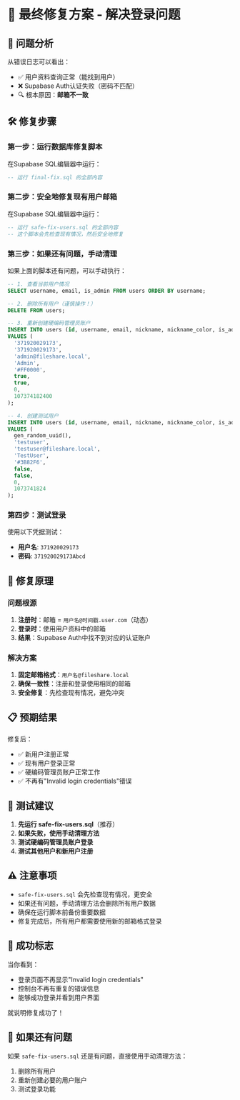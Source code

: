 # 🎯 最终修复方案 - 解决登录问题

## 🚨 问题分析
从错误日志可以看出：
- ✅ 用户资料查询正常（能找到用户）
- ❌ Supabase Auth认证失败（密码不匹配）
- 🔍 根本原因：**邮箱不一致**

## 🛠️ 修复步骤

### 第一步：运行数据库修复脚本
在Supabase SQL编辑器中运行：
```sql
-- 运行 final-fix.sql 的全部内容
```

### 第二步：安全地修复现有用户邮箱
在Supabase SQL编辑器中运行：
```sql
-- 运行 safe-fix-users.sql 的全部内容
-- 这个脚本会先检查现有情况，然后安全地修复
```

### 第三步：如果还有问题，手动清理
如果上面的脚本还有问题，可以手动执行：

```sql
-- 1. 查看当前用户情况
SELECT username, email, is_admin FROM users ORDER BY username;

-- 2. 删除所有用户（谨慎操作！）
DELETE FROM users;

-- 3. 重新创建硬编码管理员账户
INSERT INTO users (id, username, email, nickname, nickname_color, is_admin, is_moderator, storage_used, storage_limit)
VALUES (
  '371920029173',
  '371920029173', 
  'admin@fileshare.local',
  'Admin',
  '#FF0000',
  true,
  true,
  0,
  107374182400
);

-- 4. 创建测试用户
INSERT INTO users (id, username, email, nickname, nickname_color, is_admin, is_moderator, storage_used, storage_limit)
VALUES (
  gen_random_uuid(),
  'testuser',
  'testuser@fileshare.local',
  'TestUser',
  '#3B82F6',
  false,
  false,
  0,
  1073741824
);
```

### 第四步：测试登录
使用以下凭据测试：
- **用户名**: `371920029173`
- **密码**: `371920029173Abcd`

## 🔧 修复原理

### 问题根源
1. **注册时**：邮箱 = `用户名@时间戳.user.com`（动态）
2. **登录时**：使用用户资料中的邮箱
3. **结果**：Supabase Auth中找不到对应的认证账户

### 解决方案
1. **固定邮箱格式**：`用户名@fileshare.local`
2. **确保一致性**：注册和登录使用相同的邮箱
3. **安全修复**：先检查现有情况，避免冲突

## 📋 预期结果

修复后：
- ✅ 新用户注册正常
- ✅ 现有用户登录正常
- ✅ 硬编码管理员账户正常工作
- ✅ 不再有"Invalid login credentials"错误

## 🚀 测试建议

1. **先运行 safe-fix-users.sql**（推荐）
2. **如果失败，使用手动清理方法**
3. **测试硬编码管理员账户登录**
4. **测试其他用户和新用户注册**

## ⚠️ 注意事项

- `safe-fix-users.sql` 会先检查现有情况，更安全
- 如果还有问题，手动清理方法会删除所有用户数据
- 确保在运行脚本前备份重要数据
- 修复完成后，所有用户都需要使用新的邮箱格式登录

## 🎉 成功标志

当你看到：
- 登录页面不再显示"Invalid login credentials"
- 控制台不再有重复的错误信息
- 能够成功登录并看到用户界面

就说明修复成功了！

## 🔄 如果还有问题

如果 `safe-fix-users.sql` 还是有问题，直接使用手动清理方法：
1. 删除所有用户
2. 重新创建必要的用户账户
3. 测试登录功能 